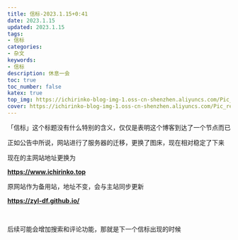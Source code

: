 ```yaml
---
title: 信标-2023.1.15+0:41
date: 2023.1.15
updated: 2023.1.15
tags: 
- 信标
categories: 
- 杂文
keywords:  
- 信标
description: 休息一会
toc: true
toc_number: false
katex: true
top_img: https://ichirinko-blog-img-1.oss-cn-shenzhen.aliyuncs.com/Pic_res/%E4%BF%A1%E6%A0%87-2023.1.15/202301150024507.png
cover: https://ichirinko-blog-img-1.oss-cn-shenzhen.aliyuncs.com/Pic_res/%E4%BF%A1%E6%A0%87-2023.1.15/202301150024506.png
---
```


「信标」这个标题没有什么特别的含义，仅仅是表明这个博客到达了一个节点而已

正如公告中所说，网站进行了服务器的迁移，更换了图床，现在相对稳定了下来

现在的主网站地址更换为

**https://www.ichirinko.top**

原网站作为备用站，地址不变，会与主站同步更新

**https://zyl-df.github.io/**

<br>

后续可能会增加搜索和评论功能，那就是下一个信标出现的时候